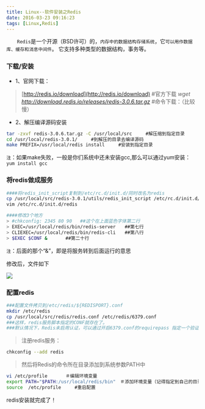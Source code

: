 ```yaml
---
title: Linux--软件安装之Redis
date: 2016-03-23 09:16:23
tags: [Linux,Redis]
---
```


　　`Redis`是一个开源（BSD许可）的，`内存中的数据结构存储系统`，它`可以用作数据库、缓存和消息中间件`。 它支持多种类型的数据结构，事务等。

<!-- more -->

### 下载/安装

- 1、官网下载：

> [http://redis.io/download](http://redis.io/download)  #官方下载
> *wget http://download.redis.io/releases/redis-3.0.6.tar.gz* #命令下载：（比较慢）

- 2、解压编译源码安装

``` bash
tar -zxvf redis-3.0.6.tar.gz -C /usr/local/src　　　#解压缩到指定目录
cd /usr/local/redis-3.0.1/　　　#到解压的目录去编译源码
make PREFIX=/usr/local/redis install　　　#安装到指定目录
```

`注`：如果make失败，一般是你们系统中还未安装gcc,那么可以通过yum安装：`yum install gcc`


### 将redis做成服务

``` bash
####将redis_init_script复制到/etc/rc.d/init.d/同时改名为redis
cp /usr/local/src/redis-3.0.1/utils/redis_init_script /etc/rc.d/init.d/redis
vim /etc/rc.d/init.d/redis

####修改3个地方
> #chkconfig: 2345 80 90   ##这个在上面蓝色字体第二行
> EXEC=/usr/local/redis/bin/redis-server　　##第七行
> CLIEXEC=/usr/local/redis/bin/redis-cli　　##第八行
> $EXEC $CONF &　　　　##第二十行
```

`注`：后面的那个“&”，即是将服务转到后面运行的意思

修改后，文件如下

![](http://7xrw5k.com1.z0.glb.clouddn.com/blog%2Fimg%2F0f8d10bb-a736-49b6-9c3e-1201ca161082.png)

### 配置redis


``` bash
###配置文件拷贝到/etc/redis/${REDISPORT}.conf 
mkdir /etc/redis   
cp /usr/local/src/redis/redis.conf /etc/redis/6379.conf
###这样，redis服务脚本指定的CONF就存在了。
###默认情况下，Redis未启用认证，可以通过开启6379.conf的requirepass 指定一个验证密码。 
```

> 注册redis服务：

``` bash
chkconfig --add redis 
```

> 然后将Redis的命令所在目录添加到系统参数PATH中


``` bash
vi /etc/profile　　　　＃编辑环境变量
export PATH="$PATH:/usr/local/redis/bin"　＃添加环境变量（记得指定到自己的目录）
source  /etc/profile　　　#重启配置
```

redis安装就完成了！